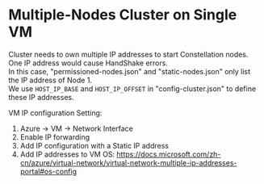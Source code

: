 # Multiple-Nodes Cluster on Single VM
Cluster needs to own multiple IP addresses to start Constellation nodes.  
One IP address would cause HandShake errors.  
In this case, "permissioned-nodes.json" and "static-nodes.json" only list the IP address of Node 1.  
We use `HOST_IP_BASE` and `HOST_IP_OFFSET` in "config-cluster.json" to define these IP addresses.  

VM IP configuration Setting:  
1. Azure -> VM -> Network Interface  
2. Enable IP forwarding  
3. Add IP configuration with a Static IP address
4. Add IP addresses to VM OS: 
https://docs.microsoft.com/zh-cn/azure/virtual-network/virtual-network-multiple-ip-addresses-portal#os-config
